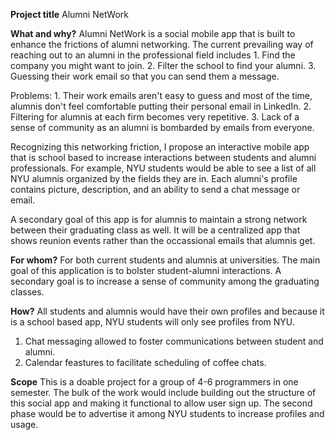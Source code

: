 **Project title**
Alumni NetWork

**What and why?**
Alumni NetWork is a social mobile app that is built to enhance the frictions of alumni networking. The current prevailing way of reaching out to an alumni in the professional field includes 1. Find the company you might want to join. 2. Filter the school to find your alumni. 3. Guessing their work email so that you can send them a message.

Problems: 1. Their work emails aren't easy to guess and most of the time, alumnis don't feel comfortable putting their personal email in LinkedIn. 2. Filtering for alumnis at each firm becomes very repetitive. 3. Lack of a sense of community as an alumni is bombarded by emails from everyone.

Recognizing this networking friction, I propose an interactive mobile app that is school based to increase interactions between students and alumni professionals. For example, NYU students would be able to see a list of all NYU alumnis organized by the fields they are in. Each alumni's profile contains picture, description, and an ability to send a chat message or email.  

A secondary goal of this app is for alumnis to maintain a strong network between their graduating class as well. It will be a centralized app that shows reunion events rather than the occassional emails that alumnis get.

**For whom?**
For both current students and alumnis at universities. The main goal of this application is to bolster student-alumni interactions. A secondary goal is to increase a sense of community among the graduating classes.

**How?**
All students and alumnis would have their own profiles and because it is a school based app, NYU students will only see profiles from NYU. 

1. Chat messaging allowed to foster communications between student and alumni.
2. Calendar feastures to facilitate scheduling of coffee chats.

**Scope**
This is a doable project for a group of 4-6 programmers in one semester. The bulk of the work would include building out the structure of this social app and making it functional to allow user sign up. The second phase would be to advertise it among NYU students to increase profiles and usage. 